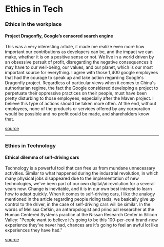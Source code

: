 # Ethics in Tech


### Ethics in the workplace

#### Project Dragonfly, Google’s censored search engine

This was a very interesting article, it made me realize even more how important our contributions as developers can be, and the impact we can make, whether it is on a positive sense or not. We live in a world driven by an obsessive persuit of profit, disregarding the negative consequences it may have to our well-being, our values, and our planet, which is our most important source for everything. I agree with those 1,400 google employees that had the courage to speak up and take action regarding Google's Dragonfly project. Regardless of particular views when it comes to China's authoritarian regime, the fact the Google considered developing a project to perpetuate their oppressive practices on their people, must have been pretty disturbing to those employees, especially after the Maven project. I believe this type of actions should be taken more often. At the end, without employees, none of the products or services offered by any corporation would be possible and no profit could be made, and shareholders know that. 

[source](https://www.vox.com/2018/8/17/17704526/google-dragonfly-censored-search-engine-china)

---

### Ethics in Technology

#### Ethical dilemma of self-driving cars

Technology is a powerful tool that can free us from mundane unnecessary activities. Similar to what happened during the industrial revolution, in which many physical jobs disappeared due to the implementation of new technologies, we've been part of our own  digital/ai revolution for a several years now. Change is inevitable, and it is in our own best interest to learn how to adapt quickly. When it comes to self-driving cars, I like the analogy mentioned in the article regarding people riding taxis, we basically give up control to the driver, in the case of self-driving cars will be similar. In the words of Melissa Cefkin, an anthropologist and principal researcher at the Human Centered Systems practice at the Nissan Research Center in Silicon Valley: "People want to believe it's going to be this 100-per-cent brand-new experience they've never had, chances are it's going to feel an awful lot like experiences they have had."

[source](https://www.theglobeandmail.com/globe-drive/culture/technology/the-ethical-dilemmas-of-self-drivingcars/article37803470/)

